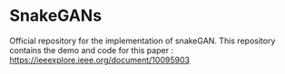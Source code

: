 # SnakeGANs
Official repository for the implementation of snakeGAN. This repository contains the demo and code for this paper : https://ieeexplore.ieee.org/document/10095903 
